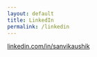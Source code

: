 ```yaml
---
layout: default
title: LinkedIn
permalink: /linkedin
---
```

<a href="https://www.linkedin.com/in/sanvikaushik" target="_blank">linkedin.com/in/sanvikaushik</a>
